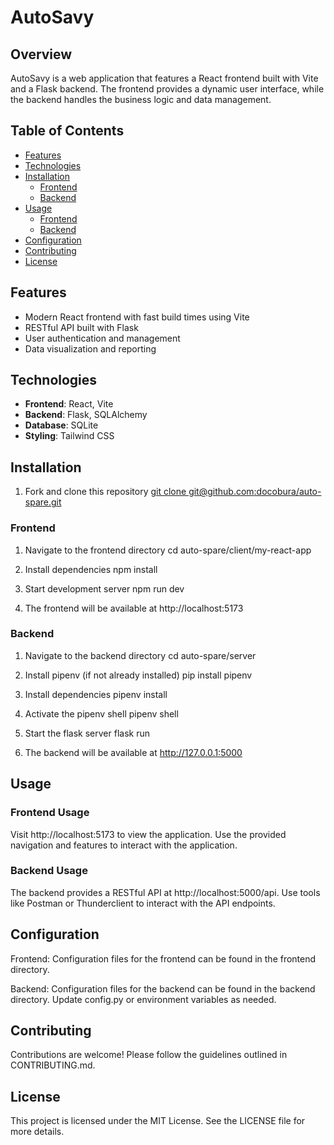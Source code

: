 # AutoSavy

## Overview

AutoSavy is a web application that features a React frontend built with Vite and a Flask backend. The frontend provides a dynamic user interface, while the backend handles the business logic and data management.

## Table of Contents

- [Features](#features)
- [Technologies](#technologies)
- [Installation](#installation)
  - [Frontend](#frontend)
  - [Backend](#backend)
- [Usage](#usage)
  - [Frontend](#frontend-usage)
  - [Backend](#backend-usage)
- [Configuration](#configuration)
- [Contributing](#contributing)
- [License](#license)

## Features

- Modern React frontend with fast build times using Vite
- RESTful API built with Flask
- User authentication and management
- Data visualization and reporting

## Technologies

- **Frontend**: React, Vite
- **Backend**: Flask, SQLAlchemy
- **Database**: SQLite
- **Styling**: Tailwind CSS 

## Installation
1. Fork and clone this repository
    [git clone git@github.com:docobura/auto-spare.git](https://github.com/docobura/auto-spare.git)

### Frontend

1. Navigate to the frontend directory
    cd auto-spare/client/my-react-app

2. Install dependencies
    npm install

3. Start development server
    npm run dev

4. The frontend will be available at http://localhost:5173

### Backend

1. Navigate to the backend directory
    cd auto-spare/server

2. Install pipenv (if not already installed)
    pip install pipenv

3. Install dependencies
    pipenv install

4. Activate the pipenv shell
    pipenv shell

5. Start the flask server
    flask run

6. The backend will be available at http://127.0.0.1:5000


## Usage

### Frontend Usage

Visit http://localhost:5173 to view the application.
Use the provided navigation and features to interact with the application.

### Backend Usage
The backend provides a RESTful API at http://localhost:5000/api.
Use tools like Postman or Thunderclient to interact with the API endpoints.

## Configuration

Frontend: Configuration files for the frontend can be found in the frontend directory.

Backend: Configuration files for the backend can be found in the backend directory. Update config.py or environment variables as needed.

## Contributing

Contributions are welcome! Please follow the guidelines outlined in CONTRIBUTING.md.

## License

This project is licensed under the MIT License. See the LICENSE file for more details.